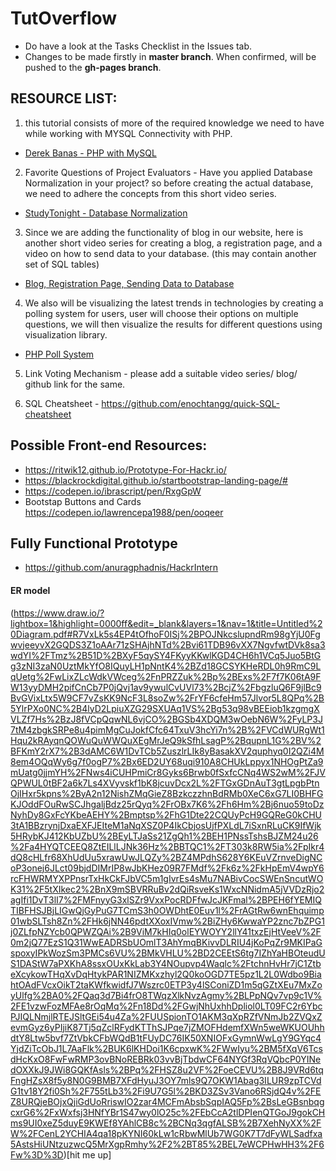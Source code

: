 # TutOverflow

* Do have a look at the Tasks Checklist in the Issues tab. 
* Changes to be made firstly in **master branch**. When confirmed, will be pushed to the **gh-pages branch**.

## RESOURCE LIST:

1. this tutorial consists of more of the required knowledge we need to have while working with MYSQL Connectivity with PHP.
- [Derek Banas - PHP with MySQL](https://www.youtube.com/watch?v=l21g8dJmD7U&list=PL21E20F9A122DC853)

2. Favorite Questions of Project Evaluators - Have you applied Database Normalization in your project? so before creating the actual database, we need to adhere the concepts from this short video series.
- [StudyTonight - Database Normalization](https://www.youtube.com/watch?v=xoTyrdT9SZI&list=PLLGlmW7jT-nTr1ory9o2MgsOmmx2w8FB3)

3. Since we are adding the functionality of blog in our website, here is another short video series for creating a blog, a registration page, and a video on how to send data to your database. (this may contain another set of SQL tables)
- [Blog, Registration Page, Sending Data to Database](https://www.youtube.com/playlist?list=PLzD5adSnykcfPsKV2tFy25TWj9ReuX8AB)

4. We also will be visualizing the latest trends in technologies by creating a polling system for users, user will choose their options on multiple questions, we will then visualize the results for different questions using visualization library.
 - [PHP Poll System](https://www.youtube.com/playlist?list=PLfdtiltiRHWEdQ2Wzp8cOdz4Q0rNPuE3G)

5. Link Voting Mechanism  - please add a suitable video series/  blog/ github link for the same.

6. SQL Cheatsheet - https://github.com/enochtangg/quick-SQL-cheatsheet

## Possible Front-end Resources:

* https://ritwik12.github.io/Prototype-For-Hackr.io/
* https://blackrockdigital.github.io/startbootstrap-landing-page/#
* https://codepen.io/ibrascript/pen/RxgGpW
* Bootstap Buttons and Cards https://codepen.io/lawrencepa1988/pen/ooqeer

## Fully Functional Prototype
* https://github.com/anuragphadnis/HackrIntern

#### ER model
(https://www.draw.io/?lightbox=1&highlight=0000ff&edit=_blank&layers=1&nav=1&title=Untitled%20Diagram.pdf#R7VxLk5s4EP4tOfhoF0ISj%2BPOJNkcslupndRm98gYjU0FgwvjeeyvX2GQDS3Z1oAAr71zSHAjhNTd%2Bvi61TDB96vXX7NgvfwtDVk8sa3wdYI%2FTmz%2B51D%2BXyF5qySY4FKyyKKwlKGD4CH6h1VCq5Juo5BtGg3zNI3zaN0UztMkYfO8IQuyLH1pNntK4%2BZd18GCSYKHeRDL0h9RmC9LqUetg%2FwLixZLcWdkVWceg%2FnPRZZuk%2Bp%2BExs%2F7f7K06tA9FW13yyDMH2pifCnCb7P0jQvj1av9ywulCvUVl73%2BcjZ%2FbgzluQ6F9jlBc9BvGVixLtx5W9CF7vZsKK9NcF3L8soZw%2FrYF6cfeHm57Jlvor5L8QPq%2B5YlrPXo0NC%2B4lyD2LpiuXZG29SXUAq1VS%2Bg53q98vBEEiob1kzgmgXVLZf7Hs%2BzJ8fVCpQqwNL6vjCO%2BGSb4XDQM3wOebN6W%2FyLP3J7tM4zbgkSRPe8u4pimMgCuJokfCfc64TxuV3hcYi7n%2B%2FVCdWURgWt1Hqu2kRAyqnQOWuQuWWQuXEgMrJeQ9kSfhLsagP%2BqupnL1G%2BV%2BFKmY2rX7%2B3dAMC6W1DvTCb5ZuszlrLIk8yBasakXV2quphyq0I2QZi4M8em4OQqWy6g7f0ogP7%2Bx6ED2UY68uqi910A8CHUkLppyx1NHOgPtZa9mUatg0jjmYH%2FNws4iCUHPmiCr8Gyks6Brwb0fSxfcCNq4WS2wM%2FJVQPWUL0tBF2a6k7Ls4XVyvskf1bK8jcuvDcx2L%2FTGxGDnAuT3gtLpgbPtnOjIHxr5kpns%2ByA2n12NishZMqGieZ8BzkczzhnBdRMb0XeC6xG7LI0BHFGKJOddFOuRwSCJhgaljBdz25rQyq%2FrOBx7K6%2Fh6Hm%2Bj6nuo59toDzNyhDy8GxFcYKbeAEHY%2Bmptsp%2FhG1Dte22CQUyPcH9GQReG0kCHU3tA1BBzrynjDxaEXFJEIteM1aNqXSZ0P4IkCbjosUjfPXLdL7iSxnRLuCK9IfWjk5HRybKJ412KbUZbU%2BEyLTJaSs21ZgQh1%2BEH1PNssTshsBJZM24u26%2Fa4HYQTCEEQ8ZtEILlLJNk36Hz%2BBTQC1%2FT303k8RW5ia%2FpIkr4dQ8cHLfr68XhUdUu5xrawUwJLQZy%2BZ4MPdhS628Y6KEuVZrnveDigNCoP3onej6JLct09bjdDIMrIP8wJbKHez09R7FMdf%2Fk6z%2FkHpEmV4wpY6rcFHWRMYXPPnsrTxHkCkFJbVC5m1gIvrEs4sMu7NABivCocSWEnSncutWOK31%2F5tXIkec2%2BnX9mSBVRRuBv2dQiRsveKs1WxcNNidmA5jVVDzRjo2agIfi1DvT3lI7%2FMFnyyG3xlSZr9VxxPocRDFfwJcJKFmal%2BPEH6fYEMIQTIBFHSJBjLIGwQjGyPuG7TCmS3h0OWDhtE0Euv1l%2FrAGtRw6wnEhquimp01wbSLTsh8Zn%2FHk6jNN46pdtXXoxIVmw%2BiZHy6KwwaYP2znc7bZPG1j0ZLfpNZYcb0QPWZQAi%2B9ViM7kHIq0olEYWOYY2llY41txzEjHtVeeV%2F0m2jQ77EzS1Q31WwEADRSbUOmlT3AhYmqBKivvDLRIU4jKoPqZr9MKIPaGspoxyIPkWozSm3PMCs6VU%2BMkVHLU%2BD2CEEtS6tg7IZhYaHBOteudUS1DAStW7aPXKhA8ssxOUxKkLab3Y4NOupvp4Waqlc%2FtchnHvHr7jC1ZtbeXcykowTHqXvDqHtykPAR1NIZMKxzhyl2Q0koOGD7TE5pz1L2L0Wdbo9BiahtOAdFVcxOikT2taKWfkwidfJ7Wszrc0ETP3y4lSConiZD1m5qGZtXEu7MxZoyUlfg%2BA0%2FQaq3d7Bi4frO8TWqzXlkNvzAgmy%2BLPpNQv7vp9c1V%2FE1vzwFozMFAe8rOqMq%2Fn18Dd%2FGwjNhUxhhDpliol0LT09FC2r6YbcPJIQLNmjlRTEJSltGEi54u4Za%2FUUSpionTO1AKM3qXpRZfVNmJb2ZVQxZevmGyz6yPIjiK87Tj5qZclRFydKTThSJPqe7jZMOFHdemfXWn5weWKUOUhhdtY8Ltw5bvf7ZtVbkCFbWQdB1tFUyDC76IK50XNIOFxGymnWwLgY9GYqc4YjdZiTcObJ1L7AaFlk%2BUK6lKHDoi1K6cpxwK%2FWwIyu%2BM5fXqV6TcsdHcKxO8FwFwRMP3ovBNoREBRk03vvBjTbdwCF64NYGf3RqVQbcP0YINedOXXkJ9JWi8GQKfAsls%2BPq%2FHSZ8u2VF%2FoeCEVU%2B8J9VRd6tqFngHZsX8f5y8N0G9BMB7XFdHyuJ3OY7mls9Q7OKW1Abag3ILUR9zpTCVdG1tv18Y2fi0Sh%2F755tLb3%2Fi9U7G5l%2BKD3ZSv3Vano6RSjdQ4v%2FEZ8URQjeBOjxQjiGdUoRriswIO2zar4MCFmAbsbSqpIAQ5Fp%2BsLeGBsnbqgcxrG6%2FxWxfsj3HNfYBr1S47wy0lO25c%2FEbCcA2tlDPIenQTGoJ9gokCHms9UI0xeZ5duyE9KWEf8YAhlCB8c%2BCNq3qgfALSB%2B7XehNyXX%2FW%2FCenL2YCHIA4qa18pKYNI60kLw1cRbwMlUb7WG0K7T7dFyWLSadfxa5AstsHiUNtzuzwcQ5MrXgpRmhy%2F2%2BT85%2BEL7eWCPHwHH3%2F6Fw%3D%3D)[hit me up]